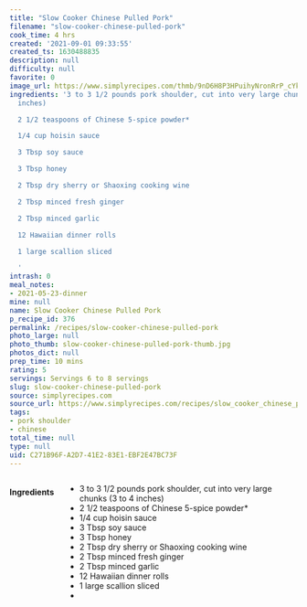 ```yaml
---
title: "Slow Cooker Chinese Pulled Pork"
filename: "slow-cooker-chinese-pulled-pork"
cook_time: 4 hrs
created: '2021-09-01 09:33:55'
created_ts: 1630488835
description: null
difficulty: null
favorite: 0
image_url: https://www.simplyrecipes.com/thmb/9nD6H8P3HPuihyNronRrP_cYkno=/450x0/filters:no_upscale():max_bytes(150000):strip_icc()/__opt__aboutcom__coeus__resources__content_migration__simply_recipes__uploads__2016__10__slow-cooker-chinese-pulled-pork-vertical-a-1600-c1e06382786e4e9787d9d3b111fe4d52.jpg
ingredients: '3 to 3 1/2 pounds pork shoulder, cut into very large chunks (3 to 4
  inches)

  2 1/2 teaspoons of Chinese 5-spice powder*

  1/4 cup hoisin sauce

  3 Tbsp soy sauce

  3 Tbsp honey

  2 Tbsp dry sherry or Shaoxing cooking wine

  2 Tbsp minced fresh ginger

  2 Tbsp minced garlic

  12 Hawaiian dinner rolls

  1 large scallion sliced

  '
intrash: 0
meal_notes:
- 2021-05-23-dinner
mine: null
name: Slow Cooker Chinese Pulled Pork
p_recipe_id: 376
permalink: /recipes/slow-cooker-chinese-pulled-pork
photo_large: null
photo_thumb: slow-cooker-chinese-pulled-pork-thumb.jpg
photos_dict: null
prep_time: 10 mins
rating: 5
servings: Servings 6 to 8 servings
slug: slow-cooker-chinese-pulled-pork
source: simplyrecipes.com
source_url: https://www.simplyrecipes.com/recipes/slow_cooker_chinese_pulled_pork/
tags:
- pork shoulder
- chinese
total_time: null
type: null
uid: C271B96F-A2D7-41E2-83E1-EBF2E47BC73F
---
```

<div class="columns large-7 small-12" id="writeup">	</div><!-- #writeup -->
</div><!-- #row-one -->
<div class="row" id="row-two">	<div class="columns large-4 small-12" id="ingredients"><h4>Ingredients</h4><div class="box box-ingredients content"><ul>
<li>3 to 3 1/2 pounds pork shoulder, cut into very large chunks (3 to 4 inches)</li>
<li>2 1/2 teaspoons of Chinese 5-spice powder*</li>
<li>1/4 cup hoisin sauce</li>
<li>3 Tbsp soy sauce</li>
<li>3 Tbsp honey</li>
<li>2 Tbsp dry sherry or Shaoxing cooking wine</li>
<li>2 Tbsp minced fresh ginger</li>
<li>2 Tbsp minced garlic</li>
<li>12 Hawaiian dinner rolls</li>
<li>1 large scallion sliced</li>
<li></li>
</ul>
</div>	</div>	<div class="columns large-6 small-12" id="directions">	</div>